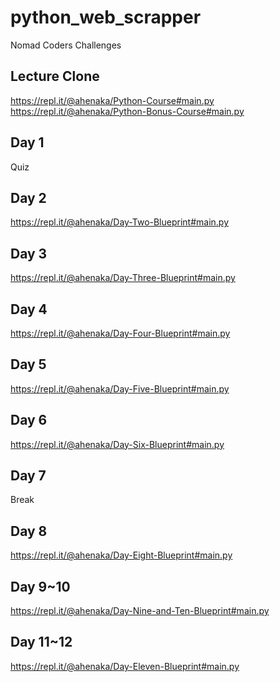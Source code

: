 # python_web_scrapper
Nomad Coders Challenges


## Lecture Clone
https://repl.it/@ahenaka/Python-Course#main.py  
https://repl.it/@ahenaka/Python-Bonus-Course#main.py

## Day 1
Quiz

## Day 2
https://repl.it/@ahenaka/Day-Two-Blueprint#main.py

## Day 3
https://repl.it/@ahenaka/Day-Three-Blueprint#main.py

## Day 4
https://repl.it/@ahenaka/Day-Four-Blueprint#main.py

## Day 5
https://repl.it/@ahenaka/Day-Five-Blueprint#main.py

## Day 6
https://repl.it/@ahenaka/Day-Six-Blueprint#main.py

## Day 7
Break

## Day 8
https://repl.it/@ahenaka/Day-Eight-Blueprint#main.py

## Day 9~10
https://repl.it/@ahenaka/Day-Nine-and-Ten-Blueprint#main.py

## Day 11~12
https://repl.it/@ahenaka/Day-Eleven-Blueprint#main.py
